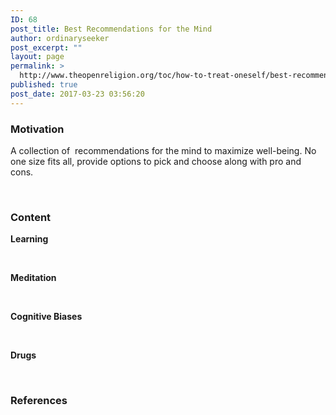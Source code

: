 ```yaml
---
ID: 68
post_title: Best Recommendations for the Mind
author: ordinaryseeker
post_excerpt: ""
layout: page
permalink: >
  http://www.theopenreligion.org/toc/how-to-treat-oneself/best-recommendations-for-the-mind/
published: true
post_date: 2017-03-23 03:56:20
---
```

<h3>Motivation</h3>
A collection of  recommendations for the mind to maximize well-being. No one size fits all, provide options to pick and choose along with pro and cons.

&nbsp;
<h3>Content</h3>
<strong>Learning</strong>

&nbsp;

<strong>Meditation</strong>

&nbsp;

<strong>Cognitive Biases</strong>

&nbsp;

<strong>Drugs</strong>

&nbsp;
<h3>References</h3>